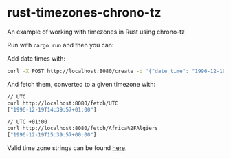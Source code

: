 # rust-timezones-chrono-tz

An example of working with timezones in Rust using chrono-tz

Run with `cargo run` and then you can:

Add date times with:

```bash
curl -X POST http://localhost:8080/create -d '{"date_time": "1996-12-19T16:39:57+02:00"}' -H "content-type: application/json"
```

And fetch them, converted to a given timezone with:

```bash
// UTC
curl http://localhost:8080/fetch/UTC
["1996-12-19T14:39:57+01:00"]

// UTC +01:00
curl http://localhost:8080/fetch/Africa%2FAlgiers
["1996-12-19T15:39:57+00:00"]
```

Valid time zone strings can be found [here](https://docs.rs/chrono-tz/0.5.3/chrono_tz/enum.Tz.html).
